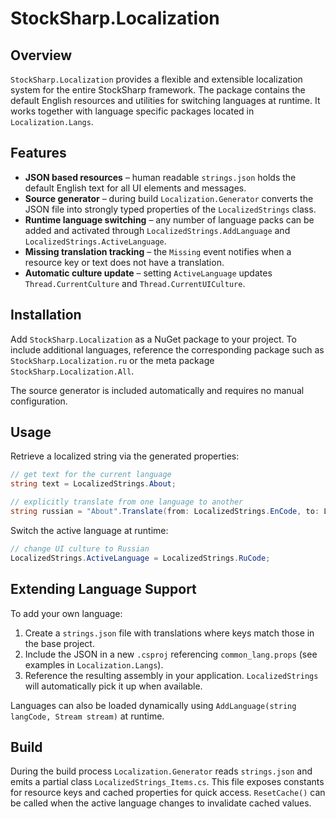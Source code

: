 # StockSharp.Localization

## Overview

`StockSharp.Localization` provides a flexible and extensible localization system for the entire StockSharp framework. The package contains the default English resources and utilities for switching languages at runtime. It works together with language specific packages located in `Localization.Langs`.

## Features

- **JSON based resources** – human readable `strings.json` holds the default English text for all UI elements and messages.
- **Source generator** – during build `Localization.Generator` converts the JSON file into strongly typed properties of the `LocalizedStrings` class.
- **Runtime language switching** – any number of language packs can be added and activated through `LocalizedStrings.AddLanguage` and `LocalizedStrings.ActiveLanguage`.
- **Missing translation tracking** – the `Missing` event notifies when a resource key or text does not have a translation.
- **Automatic culture update** – setting `ActiveLanguage` updates `Thread.CurrentCulture` and `Thread.CurrentUICulture`.

## Installation

Add `StockSharp.Localization` as a NuGet package to your project. To include additional languages, reference the corresponding package such as `StockSharp.Localization.ru` or the meta package `StockSharp.Localization.All`.

The source generator is included automatically and requires no manual configuration.

## Usage

Retrieve a localized string via the generated properties:

```csharp
// get text for the current language
string text = LocalizedStrings.About;

// explicitly translate from one language to another
string russian = "About".Translate(from: LocalizedStrings.EnCode, to: LocalizedStrings.RuCode);
```

Switch the active language at runtime:

```csharp
// change UI culture to Russian
LocalizedStrings.ActiveLanguage = LocalizedStrings.RuCode;
```

## Extending Language Support

To add your own language:

1. Create a `strings.json` file with translations where keys match those in the base project.
2. Include the JSON in a new `.csproj` referencing `common_lang.props` (see examples in `Localization.Langs`).
3. Reference the resulting assembly in your application. `LocalizedStrings` will automatically pick it up when available.

Languages can also be loaded dynamically using `AddLanguage(string langCode, Stream stream)` at runtime.

## Build

During the build process `Localization.Generator` reads `strings.json` and emits a partial class `LocalizedStrings_Items.cs`. This file exposes constants for resource keys and cached properties for quick access. `ResetCache()` can be called when the active language changes to invalidate cached values.

